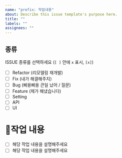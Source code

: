 ```yaml
---
name: "prefix: 작업내용"
about: Describe this issue template's purpose here.
title: ""
labels: ""
assignees: ""
---
```


## 종류

ISSUE 종류를 선택하세요 (`[ ]` 안에 `x` 표시, `[x]`)

- [ ] Refactor (리모델링 재개발)
- [ ] Fix (내가 해결해주지)
- [ ] Bug (삐용삐용 큰일 났어 / 질문)
- [ ] Feature (제가 해냈습니다)
- [ ] Setting
- [ ] API
- [ ] UI

# 📃작업 내용

- [ ] 해당 작업 내용을 설명해주세요
- [ ] 해당 작업 내용을 설명해주세요

